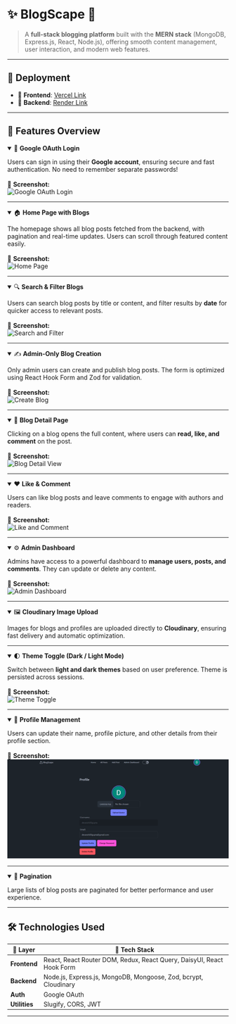 # ✨ BlogScape 📝

> A **full-stack blogging platform** built with the **MERN stack** (MongoDB, Express.js, React, Node.js), offering smooth content management, user interaction, and modern web features.

---

## 🚀 Deployment

- 🔗 **Frontend**: [Vercel Link](https://blog-space-blond.vercel.app)  
- 🔗 **Backend**: [Render Link](https://blogspace-1-kjm6.onrender.com)

---

## 🌟 Features Overview

<details open>
<summary>🔐 <strong>Google OAuth Login</strong></summary>

Users can sign in using their **Google account**, ensuring secure and fast authentication. No need to remember separate passwords!  
\
📸 **Screenshot:**  
![Google OAuth Login](screenshots/google-login.png)

</details>

---

<details open>
<summary>🏠 <strong>Home Page with Blogs</strong></summary>

The homepage shows all blog posts fetched from the backend, with pagination and real-time updates. Users can scroll through featured content easily.  
\
📸 **Screenshot:**  
![Home Page](screenshots/homepage.png)

</details>

---

<details open>
<summary>🔍 <strong>Search & Filter Blogs</strong></summary>

Users can search blog posts by title or content, and filter results by **date** for quicker access to relevant posts.  
\
📸 **Screenshot:**  
![Search and Filter](screenshots/search-filter.png)

</details>

---

<details open>
<summary>✍️ <strong>Admin-Only Blog Creation</strong></summary>

Only admin users can create and publish blog posts. The form is optimized using React Hook Form and Zod for validation.  
\
📸 **Screenshot:**  
![Create Blog](screenshots/create-blog.png)

</details>

---

<details open>
<summary>📝 <strong>Blog Detail Page</strong></summary>

Clicking on a blog opens the full content, where users can **read, like, and comment** on the post.  
\
📸 **Screenshot:**  
![Blog Detail View](screenshots/blog-detail.png)

</details>

---

<details open>
<summary>❤️ <strong>Like & Comment</strong></summary>

Users can like blog posts and leave comments to engage with authors and readers.  
\
📸 **Screenshot:**  
![Like and Comment](screenshots/like-comment.png)

</details>

---

<details open>
<summary>⚙️ <strong>Admin Dashboard</strong></summary>

Admins have access to a powerful dashboard to **manage users, posts, and comments**. They can update or delete any content.  
\
📸 **Screenshot:**  
![Admin Dashboard](screenshots/admin-dashboard.png)

</details>

---

<details open>
<summary>🖼️ <strong>Cloudinary Image Upload</strong></summary>

Images for blogs and profiles are uploaded directly to **Cloudinary**, ensuring fast delivery and automatic optimization.

</details>

---

<details open>
<summary>🌓 <strong>Theme Toggle (Dark / Light Mode)</strong></summary>

Switch between **light and dark themes** based on user preference. Theme is persisted across sessions.  
\
📸 **Screenshot:**  
![Theme Toggle](screenshots/theme-toggle.png)

</details>

---

<details open>
<summary>👤 <strong>Profile Management</strong></summary>

Users can update their name, profile picture, and other details from their profile section.  
\
📸 **Screenshot:**  
![Profile Page](screenshots/profile.png)

</details>

---

<details open>
<summary>📑 <strong>Pagination</strong></summary>

Large lists of blog posts are paginated for better performance and user experience.

</details>

---

## 🛠️ Technologies Used

| 🧩 Layer     | 🔧 Tech Stack                                                                 |
|-------------|-------------------------------------------------------------------------------|
| **Frontend** | React, React Router DOM, Redux, React Query, DaisyUI, React Hook Form        |
| **Backend**  | Node.js, Express.js, MongoDB, Mongoose, Zod, bcrypt, Cloudinary              |
| **Auth**     | Google OAuth                                                                 |
| **Utilities**| Slugify, CORS, JWT                                                           |

---
